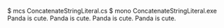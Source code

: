 $ mcs ConcatenateStringLiteral.cs
$ mono ConcatenateStringLiteral.exe
Panda is cute.
Panda is cute.
Panda is cute.
Panda is cute.
